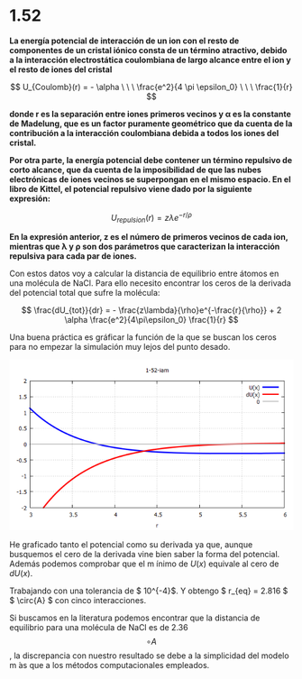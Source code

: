 # 1.52
**La energía potencial de interacción de un ion con el resto de componentes de un cristal iónico consta de un término atractivo, debido a la interacción electrostática coulombiana de largo alcance entre el ion y el resto de iones del cristal**

$$ U_{Coulomb}(r) = - \alpha  \ \ \ \frac{e^2}{4 \pi \epsilon_0} \ \ \ \frac{1}{r} $$

**donde r es la separación entre iones primeros vecinos y α es la constante de Madelung, que es un factor puramente geométrico que da cuenta de la contribución a la interacción coulombiana debida a todos los iones del cristal.**

**Por otra parte, la energía potencial debe contener un término repulsivo de corto alcance, que da cuenta de la imposibilidad de que las nubes electrónicas de iones vecinos se superpongan en el mismo espacio. En el libro de Kittel, el potencial repulsivo viene dado por la siguiente expresión:**

$$ U_{repulsion} (r) = z \lambda e^{-r/\rho} $$

**En la expresión anterior, z es el número de primeros vecinos de cada ion, mientras que λ y ρ son dos parámetros que caracterizan la interacción repulsiva para cada par de iones.**

Con estos datos voy a calcular la distancia de equilibrio entre átomos en una molécula de NaCl. Para ello necesito encontrar los ceros de la derivada del potencial total que sufre la molécula:

$$ \frac{dU_{tot}}{dr} = - \frac{z\lambda}{\rho}e^{-\frac{r}{\rho}} + 2 \alpha \frac{e^2}{4\pi\epsilon_0} \frac{1}{r} $$

Una buena práctica es gráficar la función de la que se buscan los ceros para no empezar la simulación muy lejos del punto desado. 

![alt text][logo]

[logo]:https://github.com/Olinty-3/Computational-physic/blob/main/1-52-iam/1-52-iam.png

He graficado tanto el potencial como su derivada ya que, aunque busquemos el cero de la derivada vine bien saber la forma del potencial. Además podemos comprobar que el m ínimo de $U(x)$ equivale al cero de $dU(x)$.

Trabajando con una tolerancia de $ 10^{-4}$. Y obtengo $ r_{eq} = 2.816 $ $ \circ{A} $ con cinco interacciones. 

Si buscamos en la literatura podemos encontrar que la distancia de equilibrio para una molécula de NaCl es de 2.36 $$ \circ{A} $$,  la discrepancia con nuestro resultado se debe a la simplicidad del modelo m ́as que a los métodos computacionales empleados.
